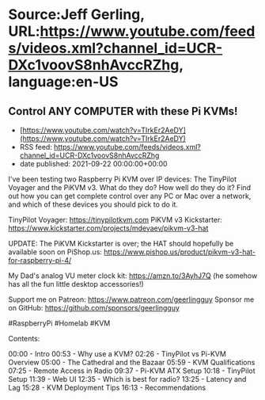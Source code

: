 # Source:Jeff Gerling, URL:https://www.youtube.com/feeds/videos.xml?channel_id=UCR-DXc1voovS8nhAvccRZhg, language:en-US

## Control ANY COMPUTER with these Pi KVMs!
 - [https://www.youtube.com/watch?v=TIrkEr2AeDY](https://www.youtube.com/watch?v=TIrkEr2AeDY)
 - RSS feed: https://www.youtube.com/feeds/videos.xml?channel_id=UCR-DXc1voovS8nhAvccRZhg
 - date published: 2021-09-22 00:00:00+00:00

I've been testing two Raspberry Pi KVM over IP devices: The TinyPilot Voyager and the PiKVM v3. What do they do? How well do they do it? Find out how you can get complete control over any PC or Mac over a network, and which of these devices you should pick to do it.

TinyPilot Voyager: https://tinypilotkvm.com
PiKVM v3 Kickstarter: https://www.kickstarter.com/projects/mdevaev/pikvm-v3-hat

UPDATE: The PiKVM Kickstarter is over; the HAT should hopefully be available soon on PiShop.us: https://www.pishop.us/product/pikvm-v3-hat-for-raspberry-pi-4/

My Dad's analog VU meter clock kit: https://amzn.to/3AyhJ7Q (he somehow has all the fun little desktop accessories!)

Support me on Patreon: https://www.patreon.com/geerlingguy
Sponsor me on GitHub: https://github.com/sponsors/geerlingguy

#RaspberryPi #Homelab #KVM

Contents:

00:00 - Intro
00:53 - Why use a KVM?
02:26 - TinyPilot vs Pi-KVM Overview
05:00 - The Cathedral and the Bazaar
05:59 - KVM Qualifications
07:25 - Remote Access in Radio
09:37 - Pi-KVM ATX Setup
10:18 - TinyPilot Setup
11:39 - Web UI
12:35 - Which is best for radio?
13:25 - Latency and Lag
15:28 - KVM Deployment Tips
16:13 - Recommendations

